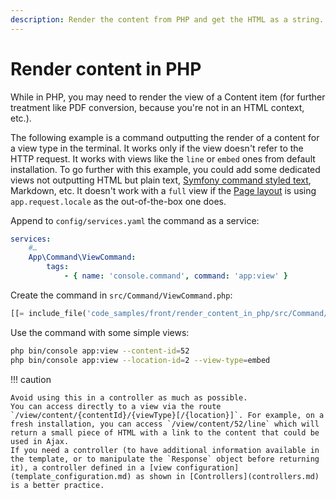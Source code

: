```yaml
---
description: Render the content from PHP and get the HTML as a string.
---
```


# Render content in PHP

While in PHP, you may need to render the view of a Content item (for further treatment like PDF conversion, because you're not in an HTML context, etc.).

The following example is a command outputting the render of a content for a view type in the terminal.
It works only if the view doesn't refer to the HTTP request.
It works with views like the `line` or `embed` ones from default installation.
To go further with this example, you could add some dedicated views not outputting HTML but plain text, [Symfony command styled text](https://symfony.com/doc/5.4/console/coloring.html), Markdown, etc.
It doesn't work with a `full` view if the [Page layout](template_configuration.md#page-layout) is using `app.request.locale` as the out-of-the-box one does.

Append to `config/services.yaml` the command as a service:

```yaml
services:
    #…
    App\Command\ViewCommand:
        tags:
            - { name: 'console.command', command: 'app:view' }
```

Create the command in `src/Command/ViewCommand.php`:

```php hl_lines="59-63"
[[= include_file('code_samples/front/render_content_in_php/src/Command/ViewCommand.php') =]]
```

Use the command with some simple views:

```bash
php bin/console app:view --content-id=52
php bin/console app:view --location-id=2 --view-type=embed
```

!!! caution

    Avoid using this in a controller as much as possible.
    You can access directly to a view via the route `/view/content/{contentId}/{viewType}[/{location}]`. For example, on a fresh installation, you can access `/view/content/52/line` which will return a small piece of HTML with a link to the content that could be used in Ajax.
    If you need a controller (to have additional information available in the template, or to manipulate the `Response` object before returning it), a controller defined in a [view configuration](template_configuration.md) as shown in [Controllers](controllers.md) is a better practice.
